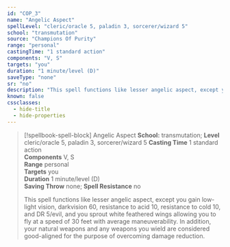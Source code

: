 ```yaml
---
id: "COP_3"
name: "Angelic Aspect"
spellLevel: "cleric/oracle 5, paladin 3, sorcerer/wizard 5"
school: "transmutation"
source: "Champions Of Purity"
range: "personal"
castingTime: "1 standard action"
components: "V, S"
targets: "you"
duration: "1 minute/level (D)"
saveType: "none"
sr: "no"
description: "This spell functions like lesser angelic aspect, except you gain low-light vision, darkvision 60, resistance to acid 10, resistance to cold 10, and DR 5/evil, and you sprout white feathered wings allowing you to fly at a speed of 30 feet with average maneuverability. In addition, your natural weapons and any weapons you wield are considered good-aligned for the purpose of overcoming damage reduction."
known: false
cssclasses:
  - hide-title
  - hide-properties
---
```


> [!spellbook-spell-block] Angelic Aspect
> **School:** transmutation; **Level** cleric/oracle 5, paladin 3, sorcerer/wizard 5
> **Casting Time** 1 standard action  
> **Components** V, S  
> **Range** personal  
> **Targets** you  
> **Duration** 1 minute/level (D)  
> **Saving Throw** none; **Spell Resistance** no
> 
> This spell functions like lesser angelic aspect, except you gain low-light vision, darkvision 60, resistance to acid 10, resistance to cold 10, and DR 5/evil, and you sprout white feathered wings allowing you to fly at a speed of 30 feet with average maneuverability. In addition, your natural weapons and any weapons you wield are considered good-aligned for the purpose of overcoming damage reduction.